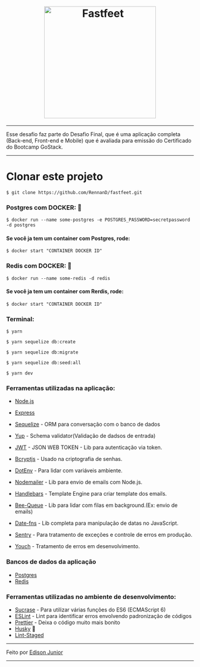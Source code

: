 <h1 align="center">
  <img alt="Fastfeet" title="Fastfeet" src="https://github.com/Rocketseat/bootcamp-gostack-desafio-03/blob/master/.github/logo.png" width="300px" />
</h1>

---

Esse desafio faz parte do Desafio Final, que é uma aplicação completa (Back-end, Front-end e Mobile) que é avaliada para emissão do Certificado do Bootcamp GoStack.

---

# Clonar este projeto

```
$ git clone https://github.com/RennanD/fastfeet.git
```

### Postgres com DOCKER: 🐋

```
$ docker run --name some-postgres -e POSTGRES_PASSWORD=secretpassword -d postgres
```

#### Se você ja tem um container com Postgres, rode:

```
$ docker start "CONTAINER DOCKER ID"
```

### Redis com DOCKER: 🐋

```
$ docker run --name some-redis -d redis
```

#### Se você ja tem um container com Rerdis, rode:

```
$ docker start "CONTAINER DOCKER ID"
```

### Terminal:

```
$ yarn

$ yarn sequelize db:create

$ yarn sequelize db:migrate

$ yarn sequelize db:seed:all

$ yarn dev
```

### Ferramentas utilizadas na aplicação:

- [Node.js](https://github.com/nodejs)
- [Express](https://github.com/expressjs/express)
- [Sequelize](https://github.com/sequelize/sequelize) - ORM para conversação com o banco de dados
- [Yup](https://github.com/jquense/yup) - Schema validator(Validação de dadsos de entrada)
- [JWT](https://www.npmjs.com/package/jsonwebtoken) - JSON WEB TOKEN - Lib para autenticação via token.
- [Bcryptjs](https://www.npmjs.com/package/bcrypt) - Usado na criptografia de senhas.
- [DotEnv](https://github.com/motdotla/dotenv) - Para lidar com variáveis ambiente.
- [Nodemailer](https://github.com/nodemailer/nodemailer) - Lib para envio de emails com Node.js.
- [Handlebars](https://handlebarsjs.com/) - Template Engine para criar template dos emails.
- [Bee-Queue](https://github.com/bee-queue/bee-queue) - Lib para lidar com filas em background.(Ex: envio de emails)
- [Date-fns](https://github.com/date-fns/date-fns) - Lib completa para manipulação de datas no JavaScript.

- [Sentry](https://sentry.io/) - Para tratamento de exceções e controle de erros em produção.
- [Youch](https://github.com/poppinss/youch) - Tratamento de erros em desenvolvimento.

### Bancos de dados da aplicação
- [Postgres](https://github.com/postgres/postgres)
- [Redis](https://redis.io/)

### Ferramentas utilizadas no ambiente de desenvolvimento:
- [Sucrase](https://sucrase.io/) - Para utilizar várias funções do ES6 (ECMAScript 6)
- [ESLint](https://github.com/eslint/eslint) - Lint para identificar erros envolvendo padronização de códigos
- [Prettier](https://github.com/prettier/prettier) - Deixa o código muito mais bonito
- [Husky](https://github.com/typicode/husky) 🐶
- [Lint-Staged](https://github.com/okonet/lint-staged)


---

Feito por [Edison Junior](https://www.linkedin.com/in/edison-junior-438003187/)

---

